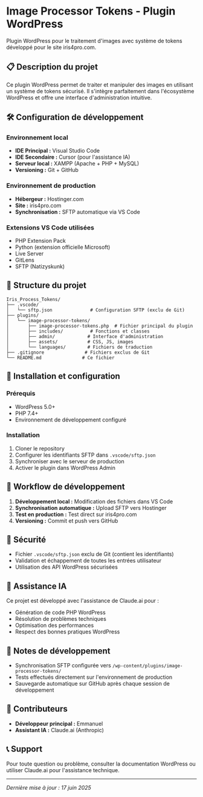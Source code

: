 # Image Processor Tokens - Plugin WordPress

Plugin WordPress pour le traitement d'images avec système de tokens développé pour le site iris4pro.com.

## 📋 Description du projet

Ce plugin WordPress permet de traiter et manipuler des images en utilisant un système de tokens sécurisé. Il s'intègre parfaitement dans l'écosystème WordPress et offre une interface d'administration intuitive.

## 🛠 Configuration de développement

### Environnement local
- **IDE Principal :** Visual Studio Code
- **IDE Secondaire :** Cursor (pour l'assistance IA)
- **Serveur local :** XAMPP (Apache + PHP + MySQL)
- **Versioning :** Git + GitHub

### Environnement de production
- **Hébergeur :** Hostinger.com
- **Site :** iris4pro.com
- **Synchronisation :** SFTP automatique via VS Code

### Extensions VS Code utilisées
- PHP Extension Pack
- Python (extension officielle Microsoft)
- Live Server
- GitLens
- SFTP (Natizyskunk)

## 📁 Structure du projet

```
Iris_Process_Tokens/
├── .vscode/
│   └── sftp.json              # Configuration SFTP (exclu de Git)
├── plugins/
│   └── image-processor-tokens/
│       ├── image-processor-tokens.php  # Fichier principal du plugin
│       ├── includes/          # Fonctions et classes
│       ├── admin/            # Interface d'administration
│       ├── assets/           # CSS, JS, images
│       └── languages/        # Fichiers de traduction
├── .gitignore               # Fichiers exclus de Git
└── README.md               # Ce fichier
```

## 🚀 Installation et configuration

### Prérequis
- WordPress 5.0+
- PHP 7.4+
- Environnement de développement configuré

### Installation
1. Cloner le repository
2. Configurer les identifiants SFTP dans `.vscode/sftp.json`
3. Synchroniser avec le serveur de production
4. Activer le plugin dans WordPress Admin

## 🔄 Workflow de développement

1. **Développement local :** Modification des fichiers dans VS Code
2. **Synchronisation automatique :** Upload SFTP vers Hostinger
3. **Test en production :** Test direct sur iris4pro.com
4. **Versioning :** Commit et push vers GitHub

## 🔐 Sécurité

- Fichier `.vscode/sftp.json` exclu de Git (contient les identifiants)
- Validation et échappement de toutes les entrées utilisateur
- Utilisation des API WordPress sécurisées

## 🤖 Assistance IA

Ce projet est développé avec l'assistance de Claude.ai pour :
- Génération de code PHP WordPress
- Résolution de problèmes techniques
- Optimisation des performances
- Respect des bonnes pratiques WordPress

## 📝 Notes de développement

- Synchronisation SFTP configurée vers `/wp-content/plugins/image-processor-tokens/`
- Tests effectués directement sur l'environnement de production
- Sauvegarde automatique sur GitHub après chaque session de développement

## 👥 Contributeurs

- **Développeur principal :** Emmanuel
- **Assistant IA :** Claude.ai (Anthropic)

## 📞 Support

Pour toute question ou problème, consulter la documentation WordPress ou utiliser Claude.ai pour l'assistance technique.

---

*Dernière mise à jour : 17 juin 2025*